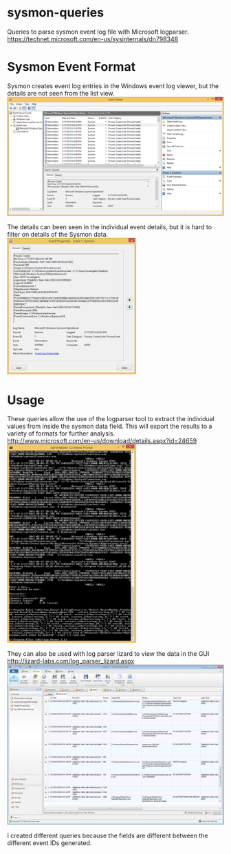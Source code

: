 # sysmon-queries
Queries to parse sysmon event log file with Microsoft logparser.
https://technet.microsoft.com/en-us/sysinternals/dn798348

# Sysmon Event Format
Sysmon creates event log entries in the Windows event log viewer, but the details are not seen from the list view.<br>
<img src="https://github.com/JamesHabben/sysmon-queries/blob/master/images/event-list.PNG" width=600 />

The details can been seen in the individual event details, but it is hard to filter on details of the Sysmon data.<br>
<img src="https://github.com/JamesHabben/sysmon-queries/blob/master/images/event-details.PNG" width=300 />

# Usage
These queries allow the use of the logparser tool to extract the individual values from inside the sysmon data field. This will export the results to a variety of formats for further analysis.<br>
http://www.microsoft.com/en-us/download/details.aspx?id=24659<br>
<img src="https://github.com/JamesHabben/sysmon-queries/blob/master/images/log-parser-cmd.PNG" width=300/>

They can also be used with log parser lizard to view the data in the GUI<br>
http://lizard-labs.com/log_parser_lizard.aspx<br>
<img src="https://github.com/JamesHabben/sysmon-queries/blob/master/images/log-lizard-processes.PNG" width=600 />

I created different queries because the fields are different between the different event IDs generated.
